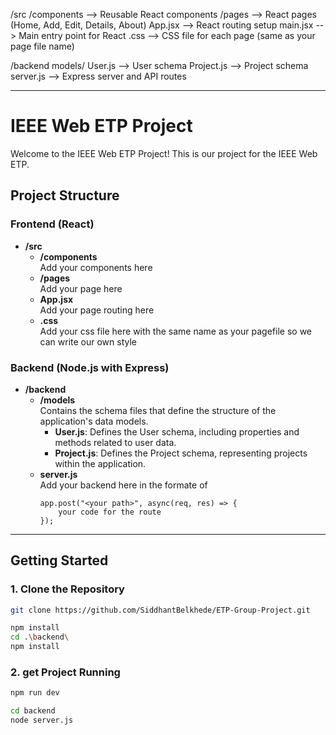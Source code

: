 /src
  /components     --> Reusable React components
  /pages          --> React pages (Home, Add, Edit, Details, About)
  App.jsx         --> React routing setup
  main.jsx        --> Main entry point for React
  <page>.css      --> CSS file for each page (same as your page file name)

/backend
  models/
    User.js       --> User schema
    Project.js    --> Project schema
  server.js       --> Express server and API routes

---------------------------------------------------------------
# IEEE Web ETP Project

Welcome to the IEEE Web ETP Project! This is our project for the IEEE Web ETP.

## Project Structure

### **Frontend (React)**

- **/src**
  - **/components**  
    Add your components here
  - **/pages**  
    Add your page here
  - **App.jsx**  
    Add your page routing here
  - **<page>.css**  
    Add your css file here with the same name as your pagefile so we can write our own style

### **Backend (Node.js with Express)**

- **/backend**
  - **/models**  
    Contains the schema files that define the structure of the application's data models.
    - **User.js**: Defines the User schema, including properties and methods related to user data.
    - **Project.js**: Defines the Project schema, representing projects within the application.
  - **server.js**  
    Add your backend here in the formate of
    ```
    app.post("<your path>", async(req, res) => {
        your code for the route
    });
    ```

---

## Getting Started

### 1. Clone the Repository
```bash
git clone https://github.com/SiddhantBelkhede/ETP-Group-Project.git

npm install
cd .\backend\
npm install

```

### 2. get Project Running
```bash
npm run dev

cd backend 
node server.js
